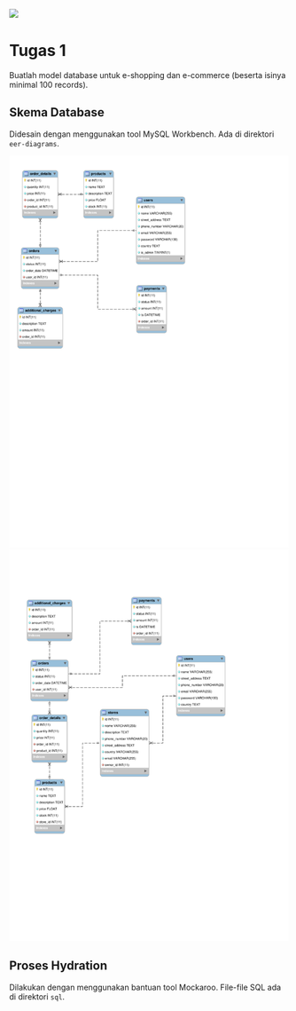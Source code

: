 ![](https://imgs.xkcd.com/comics/exploits_of_a_mom.png)

# Tugas 1

Buatlah model database untuk e-shopping dan e-commerce (beserta isinya minimal
100 records).

## Skema Database

Didesain dengan menggunakan tool MySQL Workbench. Ada di direktori `eer-diagrams`.

![e-shopping](eer-diagrams/e-shopping.svg)
![e-commerce](eer-diagrams/e-commerce.svg)

## Proses Hydration

Dilakukan dengan menggunakan bantuan tool Mockaroo. File-file SQL ada di
direktori `sql`.
